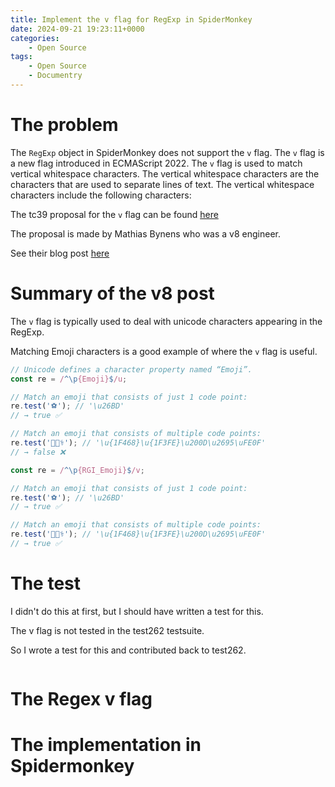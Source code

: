 ```yaml
---
title: Implement the v flag for RegExp in SpiderMonkey
date: 2024-09-21 19:23:11+0000
categories:
    - Open Source
tags:
    - Open Source
    - Documentry
---
```


# The problem

The `RegExp` object in SpiderMonkey does not support the `v` flag. The `v` flag is a new flag introduced in ECMAScript 2022. The `v` flag is used to match vertical whitespace characters. The vertical whitespace characters are the characters that are used to separate lines of text. The vertical whitespace characters include the following characters:

The tc39 proposal for the `v` flag can be found [here](https://github.com/tc39/proposal-regexp-v-flag?tab=readme-ov-file)

The proposal is made by Mathias Bynens who was a v8 engineer.

See their blog post [here](https://v8.dev/features/regexp-v-flag)


# Summary of the v8 post

The `v` flag is typically used to deal with unicode characters appearing in the RegExp.

Matching Emoji characters is a good example of where the `v` flag is useful.

```js
// Unicode defines a character property named “Emoji”.
const re = /^\p{Emoji}$/u;

// Match an emoji that consists of just 1 code point:
re.test('⚽'); // '\u26BD'
// → true ✅

// Match an emoji that consists of multiple code points:
re.test('👨🏾‍⚕️'); // '\u{1F468}\u{1F3FE}\u200D\u2695\uFE0F'
// → false ❌
```

```js
const re = /^\p{RGI_Emoji}$/v;

// Match an emoji that consists of just 1 code point:
re.test('⚽'); // '\u26BD'
// → true ✅

// Match an emoji that consists of multiple code points:
re.test('👨🏾‍⚕️'); // '\u{1F468}\u{1F3FE}\u200D\u2695\uFE0F'
// → true ✅
```


# The test

I didn't do this at first, but I should have written a test for this.

The v flag is not tested in the test262 testsuite.

So I wrote a test for this and contributed back to test262.

```js

```


# The Regex v flag


# The implementation in Spidermonkey


